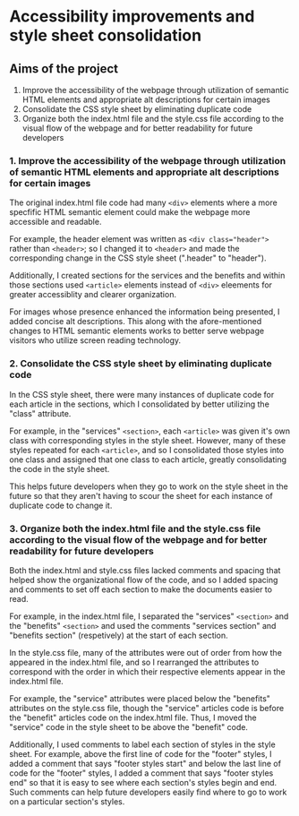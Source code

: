 # Accessibility improvements and style sheet consolidation


## Aims of the project
1. Improve the accessibility of the webpage through utilization of semantic HTML elements and appropriate alt descriptions for certain images
2. Consolidate the CSS style sheet by eliminating duplicate code
3. Organize both the index.html file and the style.css file according to the visual flow of the webpage and for better readability for future developers


### 1. Improve the accessibility of the webpage through utilization of semantic HTML elements and appropriate alt descriptions for certain images
The original index.html file code had many `<div>` elements where a more specfific HTML semantic element could make the webpage more accessible and readable. 

For example, the header element was written as `<div class="header">` rather than `<header>`; so I changed it to `<header>` and made the corresponding change in the CSS style sheet (".header" to "header"). 

Additionally, I created sections for the services and the benefits and within those sections used `<article>` elements instead of `<div>` eleements for greater accessiblity and clearer organization.

For images whose presence enhanced the information being presented, I added concise alt descriptions. This along with the afore-mentioned changes to HTML semantic elements works to better serve webpage visitors who utilize screen reading technology.


### 2. Consolidate the CSS style sheet by eliminating duplicate code
In the CSS style sheet, there were many instances of duplicate code for each article in the sections, which I consolidated by better utilizing the "class" attribute. 

For example, in the "services" `<section>`, each `<article>` was given it's own class with corresponding styles in the style sheet. However, many of these styles repeated for each `<article>`, and so I consolidated those styles into one class and assigned that one class to each article, greatly consolidating the code in the style sheet.

This helps future developers when they go to work on the style sheet in the future so that they aren't having to scour the sheet for each instance of duplicate code to change it.


### 3. Organize both the index.html file and the style.css file according to the visual flow of the webpage and for better readability for future developers
Both the index.html and style.css files lacked comments and spacing that helped show the organizational flow of the code, and so I added spacing and comments to set off each section to make the documents easier to read.

For example, in the index.html file, I separated the "services" `<section>` and the "benefits" `<section>` and used the comments "services section" and "benefits section" (respetively) at the start of each section.

In the style.css file, many of the attributes were out of order from how the appeared in the index.html file, and so I rearranged the attributes to correspond with the order in which their respective elements appear in the index.html file. 

For example, the "service" attributes were placed below the "benefits" attributes on the style.css file, though the "service" articles code is before the "benefit" articles code on the index.html file. Thus, I moved the "service" code in the style sheet to be above the "benefit" code.

Additionally, I used comments to label each section of styles in the style sheet. For example, above the first line of code for the "footer" styles, I added a comment that says "footer styles start" and below the last line of code for the "footer" styles, I added a comment that says "footer styles end" so that it is easy to see where each section's styles begin and end. Such comments can help future developers easily find where to go to work on a particular section's styles.
